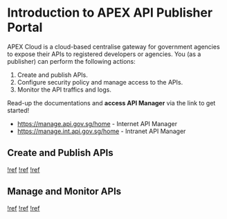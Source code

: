 # Introduction to APEX API Publisher Portal

APEX Cloud is a cloud-based centralise gateway for government agencies to expose their APIs to registered developers or agencies. You (as a publisher) can perform the following actions:

1. Create and publish APIs.
2. Configure security policy and manage access to the APIs.
3. Monitor the API traffics and logs.

Read-up the documentations and **access API Manager** via the link to get started!

- https://manage.api.gov.sg/home - Internet API Manager
- https://manage.int.api.gov.sg/home - Intranet API Manager

## Create and Publish APIs

[!ref](/create-api.md)
[!ref](/publish-api.md)
[!ref](/bridging-apis.md)

## Manage and Monitor APIs

[!ref](/api-versioning.md)
[!ref](/manage-access-to-apis.md)
[!ref](/monitor-and-logs.md)
